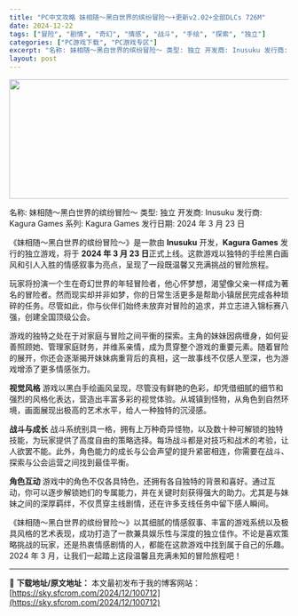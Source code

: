 ```yaml
---
title: "PC中文攻略 妹相随～黑白世界的缤纷冒险～+更新v2.02+全部DLCs 726M"
date: 2024-12-22
tags: ["冒险", "剧情", "奇幻", "情感", "战斗", "手绘", "探索", "独立"]
categories: ["PC游戏下载", "PC游戏专区"]
excerpt: "名称: 妹相随～黑白世界的缤纷冒险～ 类型: 独立 开发商: Inusuku 发行商: Kagura Games 系列: Kagura Games 发行日期: 2024 年 3 月 23 日 《妹相随～黑白世界的缤纷冒险～》是一款由 Inusuku 开发，Kagura Games 发行的独立游戏，将&hellip;"
layout: post
---
```


<img class="aligncenter size-full wp-image-100713" src="https://sky.sfcrom.com/wp-content/uploads/2024/12/2024122207411028.webp" alt="" width="660" height="215" />

名称: 妹相随～黑白世界的缤纷冒险～
类型: 独立
开发商: Inusuku
发行商: Kagura Games
系列: Kagura Games
发行日期: 2024 年 3 月 23 日

《妹相随～黑白世界的缤纷冒险～》是一款由 <strong>Inusuku</strong> 开发，<strong>Kagura Games</strong> 发行的独立游戏，将于 <strong>2024 年 3 月 23 日</strong>正式上线。这款游戏以独特的手绘黑白画风和引人入胜的情感叙事为亮点，呈现了一段既温馨又充满挑战的冒险旅程。

玩家将扮演一个生在奇幻世界的年轻冒险者，他心怀梦想，渴望像父亲一样成为著名的冒险者。然而现实却并非如梦，你的日常生活更多是帮助小镇居民完成各种琐碎的任务。尽管如此，你与伙伴们始终未放弃对冒险的追求，并立志进入锦标赛八强，创建全国顶级公会。

游戏的独特之处在于对家庭与冒险之间平衡的探索。主角的妹妹因病缠身，如何妥善照顾她、管理家庭财务，并维系亲情，成为贯穿整个游戏的重要元素。随着冒险的展开，你还会逐渐揭开妹妹病重背后的真相，这一故事线不仅感人至深，也为游戏增添了更多情感张力。

<strong>视觉风格</strong>
游戏以黑白手绘画风呈现，尽管没有鲜艳的色彩，却凭借细腻的细节和强烈的风格化表达，营造出丰富多彩的视觉体验。从城镇到怪物，从角色到自然环境，画面展现出极高的艺术水平，给人一种独特的沉浸感。

<strong>战斗与成长</strong>
战斗系统别具一格，拥有上万种奇异怪物，以及数十种可解锁的独特技能，为玩家提供了高度自由的策略选择。每场战斗都是对技巧和战术的考验，让人欲罢不能。此外，角色能力的成长与公会声望的提升紧密相连，你需要在战斗、探索与公会运营之间找到最佳平衡。

<strong>角色互动</strong>
游戏中的角色不仅各具特色，还拥有各自独特的背景和喜好。通过互动，你可以逐步解锁她们的专属能力，并在关键时刻获得强大的助力。尤其是与妹妹之间的深厚羁绊，不仅贯穿主线剧情，还在许多支线任务中留下感人瞬间。

《妹相随～黑白世界的缤纷冒险～》以其细腻的情感叙事、丰富的游戏系统以及极具风格的艺术表现，成功打造了一款兼具娱乐性与深度的独立佳作。不论是喜欢策略挑战的玩家，还是热衷情感剧情的人，都能在这款游戏中找到属于自己的乐趣。2024 年 3 月，让我们一起踏上这段温馨且充满未知的冒险旅程吧！

---
📖 **下载地址/原文地址：** 本文最初发布于我的博客网站：[https://sky.sfcrom.com/2024/12/100712](https://sky.sfcrom.com/2024/12/100712)
